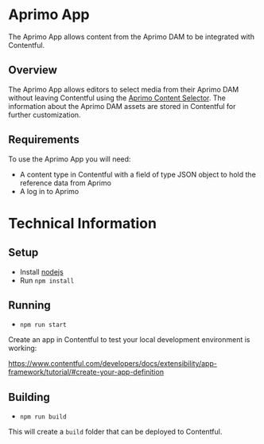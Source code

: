 # Aprimo App

The Aprimo App allows content from the Aprimo DAM to be integrated with Contentful.

## Overview

The Aprimo App allows editors to select media from their Aprimo DAM without leaving Contentful using the [Aprimo Content Selector](https://developers.aprimo.com/digital-asset-management/aprimo-integration-tools/aprimo-content-selector/). The information about the Aprimo DAM assets are stored in Contentful for further customization.

## Requirements

To use the Aprimo App you will need:

- A content type in Contentful with a field of type JSON object to hold the reference data from Aprimo
- A log in to Aprimo

# Technical Information

## Setup

- Install [nodejs](https://nodejs.org/en)
- Run `npm install`

## Running

- `npm run start`

Create an app in Contentful to test your local development environment is working:

https://www.contentful.com/developers/docs/extensibility/app-framework/tutorial/#create-your-app-definition

## Building

- `npm run build`

This will create a `build` folder that can be deployed to Contentful.
